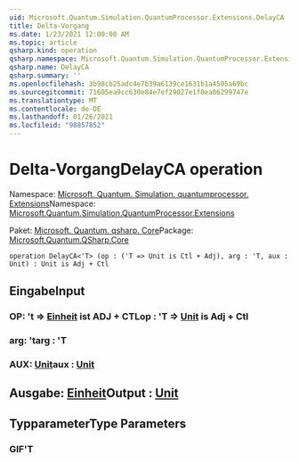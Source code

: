 ```yaml
---
uid: Microsoft.Quantum.Simulation.QuantumProcessor.Extensions.DelayCA
title: Delta-Vorgang
ms.date: 1/23/2021 12:00:00 AM
ms.topic: article
qsharp.kind: operation
qsharp.namespace: Microsoft.Quantum.Simulation.QuantumProcessor.Extensions
qsharp.name: DelayCA
qsharp.summary: ''
ms.openlocfilehash: 3b98cb25adc4e7b39a6139ce1631b1a4505a69bc
ms.sourcegitcommit: 71605ea9cc630e84e7ef29027e1f0ea06299747e
ms.translationtype: MT
ms.contentlocale: de-DE
ms.lasthandoff: 01/26/2021
ms.locfileid: "98857852"
---
```

# <a name="delayca-operation"></a><span data-ttu-id="3ea0d-102">Delta-Vorgang</span><span class="sxs-lookup"><span data-stu-id="3ea0d-102">DelayCA operation</span></span>

<span data-ttu-id="3ea0d-103">Namespace: [Microsoft. Quantum. Simulation. quantumprocessor. Extensions](xref:Microsoft.Quantum.Simulation.QuantumProcessor.Extensions)</span><span class="sxs-lookup"><span data-stu-id="3ea0d-103">Namespace: [Microsoft.Quantum.Simulation.QuantumProcessor.Extensions](xref:Microsoft.Quantum.Simulation.QuantumProcessor.Extensions)</span></span>

<span data-ttu-id="3ea0d-104">Paket: [Microsoft. Quantum. qsharp. Core](https://nuget.org/packages/Microsoft.Quantum.QSharp.Core)</span><span class="sxs-lookup"><span data-stu-id="3ea0d-104">Package: [Microsoft.Quantum.QSharp.Core](https://nuget.org/packages/Microsoft.Quantum.QSharp.Core)</span></span>




```qsharp
operation DelayCA<'T> (op : ('T => Unit is Ctl + Adj), arg : 'T, aux : Unit) : Unit is Adj + Ctl
```


## <a name="input"></a><span data-ttu-id="3ea0d-105">Eingabe</span><span class="sxs-lookup"><span data-stu-id="3ea0d-105">Input</span></span>

### <a name="op--t--unit--is-adj--ctl"></a><span data-ttu-id="3ea0d-106">OP: 't => [Einheit](xref:microsoft.quantum.lang-ref.unit)  ist ADJ + CTL</span><span class="sxs-lookup"><span data-stu-id="3ea0d-106">op : 'T => [Unit](xref:microsoft.quantum.lang-ref.unit)  is Adj + Ctl</span></span>




### <a name="arg--t"></a><span data-ttu-id="3ea0d-107">arg: 't</span><span class="sxs-lookup"><span data-stu-id="3ea0d-107">arg : 'T</span></span>




### <a name="aux--unit"></a><span data-ttu-id="3ea0d-108">AUX: [Unit](xref:microsoft.quantum.lang-ref.unit)</span><span class="sxs-lookup"><span data-stu-id="3ea0d-108">aux : [Unit](xref:microsoft.quantum.lang-ref.unit)</span></span>





## <a name="output--unit"></a><span data-ttu-id="3ea0d-109">Ausgabe: [Einheit](xref:microsoft.quantum.lang-ref.unit)</span><span class="sxs-lookup"><span data-stu-id="3ea0d-109">Output : [Unit](xref:microsoft.quantum.lang-ref.unit)</span></span>



## <a name="type-parameters"></a><span data-ttu-id="3ea0d-110">Typparameter</span><span class="sxs-lookup"><span data-stu-id="3ea0d-110">Type Parameters</span></span>

### <a name="t"></a><span data-ttu-id="3ea0d-111">GIF</span><span class="sxs-lookup"><span data-stu-id="3ea0d-111">'T</span></span>

